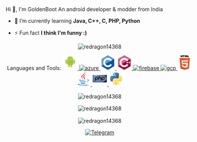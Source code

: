 Hi 👋, I'm GoldenBoot
An android developer & modder from India

- 🌱 I’m currently learning **Java, C++, C, PHP, Python**

- ⚡ Fun fact **I think I'm funny :)**

<p align="center"> <img src="https://komarev.com/ghpvc/?username=redragon14368&label=Profile%20views&color=0e75b6&style=flat-square" alt="redragon14368" /> </p>


<p align="center">
Languages and Tools:
<a href="https://developer.android.com" target="_blank" rel="noreferrer"> <img src="https://raw.githubusercontent.com/devicons/devicon/master/icons/android/android-original-wordmark.svg" alt="android" width="40" height="40"/> </a> <a href="https://azure.microsoft.com/en-in/" target="_blank" rel="noreferrer"> <img src="https://www.vectorlogo.zone/logos/microsoft_azure/microsoft_azure-icon.svg" alt="azure" width="40" height="40"/> </a> <a href="https://www.cprogramming.com/" target="_blank" rel="noreferrer"> <img src="https://raw.githubusercontent.com/devicons/devicon/master/icons/c/c-original.svg" alt="c" width="40" height="40"/> </a> <a href="https://www.w3schools.com/cpp/" target="_blank" rel="noreferrer"> <img src="https://raw.githubusercontent.com/devicons/devicon/master/icons/cplusplus/cplusplus-original.svg" alt="cplusplus" width="40" height="40"/> </a> <a href="https://firebase.google.com/" target="_blank" rel="noreferrer"> <img src="https://www.vectorlogo.zone/logos/firebase/firebase-icon.svg" alt="firebase" width="40" height="40"/> </a> <a href="https://cloud.google.com" target="_blank" rel="noreferrer"> <img src="https://www.vectorlogo.zone/logos/google_cloud/google_cloud-icon.svg" alt="gcp" width="40" height="40"/> </a> <a href="https://www.w3.org/html/" target="_blank" rel="noreferrer"> <img src="https://raw.githubusercontent.com/devicons/devicon/master/icons/html5/html5-original-wordmark.svg" alt="html5" width="40" height="40"/> </a> <a href="https://www.java.com" target="_blank" rel="noreferrer"> <img src="https://raw.githubusercontent.com/devicons/devicon/master/icons/java/java-original.svg" alt="java" width="40" height="40"/> </a> <a href="https://www.php.net" target="_blank" rel="noreferrer"> <img src="https://raw.githubusercontent.com/devicons/devicon/master/icons/php/php-original.svg" alt="php" width="40" height="40"/> </a> <a href="https://www.python.org" target="_blank" rel="noreferrer"> <img src="https://raw.githubusercontent.com/devicons/devicon/master/icons/python/python-original.svg" alt="python" width="40" height="40"/> </a> </p>

<p align="center">
<img align="center" src="https://github-readme-stats.vercel.app/api/top-langs?username=redragon14368&show_icons=true&theme=chartreuse-dark&text_color=ff00ff&hide_border=true&locale=en&layout=compact" alt="redragon14368" />

<p align="center">
<img align="center" src="https://github-readme-stats.vercel.app/api?username=redragon14368&show_icons=true&theme=chartreuse-dark&text_color=ff00ff&hide_border=true&locale=en" alt="redragon14368" />

<p align="center">
<img align="center" src="https://github-readme-streak-stats.herokuapp.com/?user=redragon14368&theme=chartreuse-dark" alt="redragon14368" />

<p align="center">
<a href="https://t.me/GoldenBoot"><img title="Telegram" src="https://img.shields.io/badge/Telegram-black?style=for-the-badge&logo=Telegram"></a>